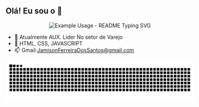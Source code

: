 ## Olá! Eu sou o 👋

<p align="center">
  <img src="https://readme-typing-svg.demolab.com/?lines=Jamison+Ferreira+Dos+Santos!;Add+a+bio+to+your+profile!;Add+a+description+to+your+repo!;Make+your+readme+stand+out!&font=Fira%20Code&center=true&width=380&height=50&duration=4000&pause=1000" alt="Example Usage - README Typing SVG">
</p>

- 🔭 Atualmente AUX. Lider No setor de Varejo
- 🌱 HTML, CSS, JAVASCRIPT
- 📫 Gmail:JamisonFerreiraDosSantos@gmail.com

<picture align="center">
  <source media="(prefers-color-scheme: dark)" srcset="https://raw.githubusercontent.com/JamesFerreira24/JamesFerreira24/output/github-contribution-grid-snake-dark.svg">
  <source media="(prefers-color-scheme: light)" srcset="https://raw.githubusercontent.com/JamesFerreira24/JamesFerreira24/output/github-contribution-grid-snake-dark.svg">
  <img align="center" alt="github contribution grid snake animation" src="https://raw.githubusercontent.com/JamesFerreira24/JamesFerreira24/output/github-contribution-grid-snake.svg">
</picture>
